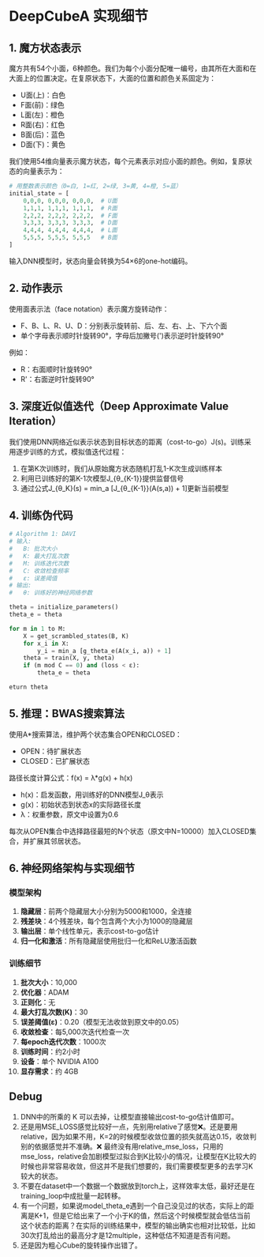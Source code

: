 # DeepCubeA 实现细节

## 1. 魔方状态表示

魔方共有54个小面，6种颜色。我们为每个小面分配唯一编号，由其所在大面和在大面上的位置决定。在复原状态下，大面的位置和颜色关系固定为：

- U面(上)：白色
- F面(前)：绿色
- L面(左)：橙色
- R面(右)：红色
- B面(后)：蓝色
- D面(下)：黄色

我们使用54维向量表示魔方状态，每个元素表示对应小面的颜色。例如，复原状态的向量表示为：

```python
# 用整数表示颜色（0=白, 1=红, 2=绿, 3=黄, 4=橙, 5=蓝）
initial_state = [
    0,0,0, 0,0,0, 0,0,0,  # U面
    1,1,1, 1,1,1, 1,1,1,  # R面
    2,2,2, 2,2,2, 2,2,2,  # F面
    3,3,3, 3,3,3, 3,3,3,  # D面
    4,4,4, 4,4,4, 4,4,4,  # L面
    5,5,5, 5,5,5, 5,5,5   # B面
]
```

输入DNN模型时，状态向量会转换为54×6的one-hot编码。

## 2. 动作表示

使用面表示法（face notation）表示魔方旋转动作：

- F、B、L、R、U、D：分别表示旋转前、后、左、右、上、下六个面
- 单个字母表示顺时针旋转90°，字母后加撇号(')表示逆时针旋转90°

例如：
- R：右面顺时针旋转90°
- R'：右面逆时针旋转90°

## 3. 深度近似值迭代（Deep Approximate Value Iteration）

我们使用DNN网络近似表示状态到目标状态的距离（cost-to-go）J(s)。训练采用逐步训练的方式，模拟值迭代过程：

1. 在第K次训练时，我们从原始魔方状态随机打乱1-K次生成训练样本
2. 利用已训练好的第K-1次模型J_{θ_{K-1}}提供监督信号
3. 通过公式J_{θ_K}(s) = min_a [J_{θ_{K-1}}(A(s,a)) + 1]更新当前模型

## 4. 训练伪代码

```python
# Algorithm 1: DAVI
# 输入:
#   B: 批次大小
#   K: 最大打乱次数
#   M: 训练迭代次数
#   C: 收敛检查频率
#   ε: 误差阈值
# 输出:
#   θ: 训练好的神经网络参数

theta = initialize_parameters()
theta_e = theta

for m in 1 to M:
    X = get_scrambled_states(B, K)
    for x_i in X:
        y_i = min_a [g_theta_e(A(x_i, a)) + 1]
    theta = train(X, y, theta)
    if (m mod C == 0) and (loss < ε):
        theta_e = theta

eturn theta
```

## 5. 推理：BWAS搜索算法

使用A*搜索算法，维护两个状态集合OPEN和CLOSED：

- OPEN：待扩展状态
- CLOSED：已扩展状态

路径长度计算公式：f(x) = λ*g(x) + h(x)

- h(x)：启发函数，用训练好的DNN模型J_θ表示
- g(x)：初始状态到状态x的实际路径长度
- λ：权重参数，原文中设置为0.6

每次从OPEN集合中选择路径最短的N个状态（原文中N=10000）加入CLOSED集合，并扩展其邻居状态。

## 6. 神经网络架构与实现细节

### 模型架构

1. **隐藏层**：前两个隐藏层大小分别为5000和1000，全连接
2. **残差块**：4个残差块，每个包含两个大小为1000的隐藏层
3. **输出层**：单个线性单元，表示cost-to-go估计
4. **归一化和激活**：所有隐藏层使用批归一化和ReLU激活函数

### 训练细节

1. **批次大小**：10,000
2. **优化器**：ADAM
3. **正则化**：无
4. **最大打乱次数(K)**：30
5. **误差阈值(ε)**：0.20（模型无法收敛到原文中的0.05）
6. **收敛检查**：每5,000次迭代检查一次
7. **每epoch迭代次数**：1000次
8. **训练时间**：约2小时
9. **设备**：单个 NVIDIA A100
10. **显存需求**：约 4GB

## Debug

1. DNN中的所乘的 K 可以去掉，让模型直接输出cost-to-go估计值即可。
2. 还是用MSE_LOSS感觉比较好一点，先别用relative了感觉❌。还是要用relative，因为如果不用，K=2的时候模型收敛位置的损失就高达0.15，收敛判别的依据感觉并不准确。❌ 最终没有用relative_mse_loss，只用的mse_loss，relative会加剧模型过拟合到K比较小的情况，让模型在K比较大的时候也非常容易收敛，但这并不是我们想要的，我们需要模型更多的去学习K较大的状态。
3. 不要在dataset中一个数据一个数据放到torch上，这样效率太低，最好还是在training_loop中成批量一起转移。
4. 有一个问题，如果说model_theta_e遇到一个自己没见过的状态，实际上的距离是K+1，但是它给出来了一个小于K的值，然后这个时候模型就会低估当前这个状态的距离？在实际的训练结果中，模型的输出确实也相对比较低，比如30次打乱给出的最高分才是12multiple，这种低估不知道是否有问题。
5. 还是因为粗心Cube的旋转操作出错了。
